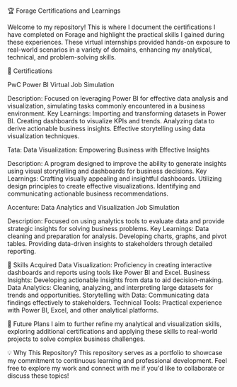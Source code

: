 🏆 Forage Certifications and Learnings

Welcome to my repository! This is where I document the certifications I have completed on Forage and highlight the practical skills I gained during these experiences. These virtual internships provided hands-on exposure to real-world scenarios in a variety of domains, enhancing my analytical, technical, and problem-solving skills.

📜 Certifications

PwC Power BI Virtual Job Simulation

Description: Focused on leveraging Power BI for effective data analysis and visualization, simulating tasks commonly encountered in a business environment.
Key Learnings:
Importing and transforming datasets in Power BI.
Creating dashboards to visualize KPIs and trends.
Analyzing data to derive actionable business insights.
Effective storytelling using data visualization techniques.

Tata: Data Visualization: Empowering Business with Effective Insights

Description: A program designed to improve the ability to generate insights using visual storytelling and dashboards for business decisions.
Key Learnings:
Crafting visually appealing and insightful dashboards.
Utilizing design principles to create effective visualizations.
Identifying and communicating actionable business recommendations.

Accenture: Data Analytics and Visualization Job Simulation

Description: Focused on using analytics tools to evaluate data and provide strategic insights for solving business problems.
Key Learnings:
Data cleaning and preparation for analysis.
Developing charts, graphs, and pivot tables.
Providing data-driven insights to stakeholders through detailed reporting.

🎯 Skills Acquired
Data Visualization: Proficiency in creating interactive dashboards and reports using tools like Power BI and Excel.
Business Insights: Developing actionable insights from data to aid decision-making.
Data Analytics: Cleaning, analyzing, and interpreting large datasets for trends and opportunities.
Storytelling with Data: Communicating data findings effectively to stakeholders.
Technical Tools: Practical experience with Power BI, Excel, and other analytical platforms.

🚀 Future Plans
I aim to further refine my analytical and visualization skills, exploring additional certifications and applying these skills to real-world projects to solve complex business challenges.

💡 Why This Repository?
This repository serves as a portfolio to showcase my commitment to continuous learning and professional development. Feel free to explore my work and connect with me if you'd like to collaborate or discuss these topics!
